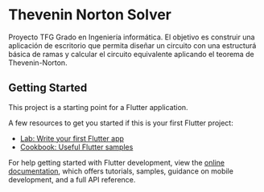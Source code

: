 # Thevenin Norton Solver

Proyecto TFG Grado en Ingeniería informática. El objetivo es construir una aplicación de escritorio 
que permita diseñar un circuito con una estructurá básica de ramas y calcular el circuito 
equivalente aplicando el teorema de Thevenin-Norton. 

## Getting Started

This project is a starting point for a Flutter application.

A few resources to get you started if this is your first Flutter project:

- [Lab: Write your first Flutter app](https://docs.flutter.dev/get-started/codelab)
- [Cookbook: Useful Flutter samples](https://docs.flutter.dev/cookbook)

For help getting started with Flutter development, view the
[online documentation](https://docs.flutter.dev/), which offers tutorials,
samples, guidance on mobile development, and a full API reference.

